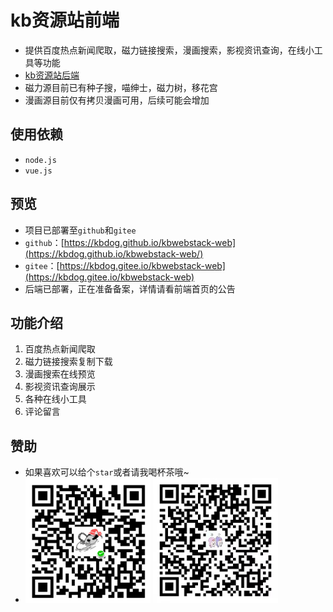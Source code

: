 # kb资源站前端

* 提供百度热点新闻爬取，磁力链接搜索，漫画搜索，影视资讯查询，在线小工具等功能
* [kb资源站后端](https://github.com/KBdog/kbWebStack-backend)
* 磁力源目前已有种子搜，喵绅士，磁力树，移花宫
* 漫画源目前仅有拷贝漫画可用，后续可能会增加

## 使用依赖

* `node.js`
* `vue.js`

## 预览

* 项目已部署至`github`和`gitee`
* `github`：[https://kbdog.github.io/kbwebstack-web](https://kbdog.github.io/kbwebstack-web/)
* `gitee`：[https://kbdog.gitee.io/kbwebstack-web](https://kbdog.gitee.io/kbwebstack-web)
* 后端已部署，正在准备备案，详情请看前端首页的公告

## 功能介绍
1. 百度热点新闻爬取
2. 磁力链接搜索复制下载
3. 漫画搜索在线预览
4. 影视资讯查询展示
5. 各种在线小工具
6. 评论留言

## 赞助
* 如果喜欢可以给个`star`或者请我喝杯茶哦~
* <img src="sponsor/wechat.png" width=200px height=200px>  <img src="sponsor/alipay.jpg" width=200px height=200px>
